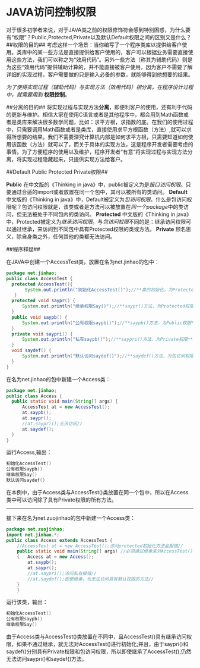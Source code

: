 # JAVA访问控制权限 #
对于很多初学者来说，对于JAVA类之前的权限修饰符会感到特别困惑，为什么要有“权限”？Public,Protected,Private以及默认Default权限之间的区别又是什么？
##权限的目的##
考虑这样一个场景：当你编写了一个程序类库以提供给客户使用。类库中的某一些方法是直接提供给客户使用的，客户可以根据业务需要直接使用这些方法，我们可以称之为“效用代码”。另外一些方法（称其为辅助代码）则是为这些“效用代码”提供辅助计算的，并不能直接被客户使用，因为客户不需要了解详细的实现过程，客户需要做的只是输入必备的参数，就能够得到他想要的结果。

*为了使得实现过程（辅助代码）与实现方法（效用代码）相分离，在程序设计过程中，就需要用到* **权限控制**。

##分离的目的##
将实现过程与实现方法**分离**，即便利客户的使用，还有利于代码的更新与维护。相信大家在使用C语言或者是其他程序中，都会用到Math函数或者是类库来解决很多数学问题，比如：求平方根，求指数的底。在我们的使用过程中，只需要调用Math函数或者是类库，直接使用求平方根函数（方法）,就可以求得所想要的结果。我们不需要深究计算机内部是如何求平方根，只需要知道如何使用该函数（方法）就可以了，而关于具体的实现方法，这是程序开发者需要考虑的事情。为了方便程序的使用以及维护，程序开发者“有意”将实现过程与实现方法分离，将实现过程隐藏起来，只提供实现方法给客户。

##Default Public Protected Private权限##

**Public**
在中文版的《Thinking in java》中，public被定义为是*接口访问权限*。只要通过合适的import或者放置在同一个包中，其可以被所有的类访问。
**Default**
中文版的《Thinking in java》中，Default被定义为*包访问权限*。什么是包访问权限呢？包访问权限就是，该类或者是方法可以被放置在*同一个package*中的类访问，但无法被处于不同包内的类访问。
**Protected**
中文版的《Thinking in java》中，Protected被定义为*继承访问权限*。与*包访问权限*不同的是：继承访问权限可以通过继承，来访问到不同包中具有Protected权限的类或方法。
**Private**
顾名思义，除自身类之外，任何其他的类都无法访问。

##程序释疑##

在JAVA中创建一个AccessTest类，放置在名为net.jinhao的包中：
```java
package net.jinhao;
public class AccessTest {
  protected AccessTest(){
	   System.out.println("初始化AccessTest()");//**类的初始化，为Protected权限**//
   }
  protected void saypr() {
	  System.out.println("继承权限Say()");//**saypr()方法，为Protected权限**//
  }
  public void saypb() {
	  System.out.println("公有权限saypb()");//**saypb()方法，为Public权限**//
  }
  private void saypri() {
	  System.out.println("私有saypb()");//**saypri()方法，为Private权限**//
  }
  void saydef() {
	  System.out.println("默认访问saydef()");//**saydef()方法，为包访问权限**//
  }
}

```
在名为net.jinhao的包中新建一个Access类：
```java
package net.jinhao;
public class Access {
  public static void main(String[] args) {
	  AccessTest at = new AccessTest();
	  at.saypb();
	  at.saypr();
	  //at.saypri();无法访问//
	  at.saydef();
  }
}
```
运行Access,输出：
```java
初始化AccessTest()
公有权限saypb()
继承权限Say()
默认访问saydef()
```
在本例中，由于Access类与AccessTest()类放置在同一个包中，所以在Access类中可以访问除了具有Private权限的所有方法。
****
接下来在名为net.zuojinhao的包中新建一个Access类：
```java 
package net.zuojinhao;
import net.jinhao.*;
public class Access extends AccessTest {
    //AccessTest at = new AccessTest();访问protected初始化方法会报错//
	public static void main(String[] args) //必须通过继承来对AccessTest()初始化//
	{   Access at = new Access();
		at.saypb();
		at.saypr();
		//at.saypri();访问私有报错//
		//at.saydef();即使继承，也无法访问具有默认权限的方法//
	}
	}
```
运行该类，输出：
```java
初始化AccessTest()
公有权限saypb()
继承权限Say()
```
由于Access类与AccessTest()类放置在不同中，且AccessTest()具有继承访问权限，如果不通过继承，就无法对AccessTest()进行初始化;并且，由于saypri()和saydef()分别具有Private权限和包访问权限，所以即使继承了AccessTest(),仍然无法访问saypri()和saydef()方法。

